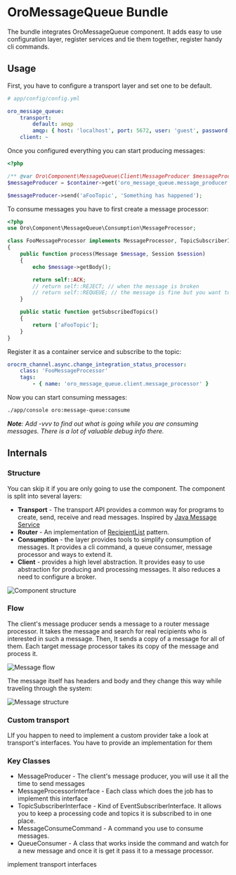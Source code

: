 # OroMessageQueue Bundle

The bundle integrates OroMessageQueue component.
It adds easy to use configuration layer, register services and tie them together, register handy cli commands.

## Usage

First, you have to configure a transport layer and set one to be default.

```yaml
# app/config/config.yml

oro_message_queue:
    transport:
        default: amqp
        amqp: { host: 'localhost', port: 5672, user: 'guest', password: 'guest', vhost: '/' }
    client: ~
```

Once you configured everything you can start producing messages:

```php
<?php

/** @var Oro\Component\MessageQueue\Client\MessageProducer $messageProducer **/
$messageProducer = $container->get('oro_message_queue.message_producer');

$messageProducer->send('aFooTopic', 'Something has happened');
```

To consume messages you have to first create a message processor:

```php
<?php
use Oro\Component\MessageQueue\Consumption\MessageProcessor;

class FooMessageProcessor implements MessageProcessor, TopicSubscriberInterface
{
    public function process(Message $message, Session $session)
    {
        echo $message->getBody();

        return self::ACK;
        // return self::REJECT; // when the message is broken
        // return self::REQUEUE; // the message is fine but you want to postpone processing
    }

    public static function getSubscribedTopics()
    {
        return ['aFooTopic'];
    }
}
```

Register it as a container service and subscribe to the topic:

```yaml
orocrm_channel.async.change_integration_status_processor:
    class: 'FooMessageProcessor'
    tags:
        - { name: 'oro_message_queue.client.message_processor' }
```

Now you can start consuming messages:

```bash
./app/console oro:message-queue:consume
```

_**Note**: Add -vvv to find out what is going while you are consuming messages. There is a lot of valuable debug info there._


## Internals

### Structure

You can skip it if you are only going to use the component.
The component is split into several layers:

* **Transport** - The transport API provides a common way for programs to create, send, receive and read messages. Inspired by [Java Message Service](https://docs.oracle.com/javaee/1.4/api/javax/jms/package-summary.html)
* **Router** - An implementation of [RecipientList](http://www.enterpriseintegrationpatterns.com/patterns/messaging/RecipientList.html) pattern.
* **Consumption** - the layer provides tools to simplify consumption of messages. It provides a cli command, a queue consumer, message processor and ways to extend it.
* **Client** - provides a high level abstraction. It provides easy to use abstraction for producing and processing messages. It also reduces a need to configure a broker.

![Component structure](./Resources/doc/component_structure_diagram.png "The Oro MessageQueue component structure")

### Flow

The client's message producer sends a message to a router message processor.
It takes the message and search for real recipients who is interested in such a message.
Then, It sends a copy of a message for all of them.
Each target message processor takes its copy of the message and process it.

![Message flow](./Resources/doc/message_flow_diagram.png "The message flow")

The message itself has headers and body and they change this way while traveling through the system:

![Message structure](./Resources/doc/message_structure_diagram.png "The message structure")

### Custom transport

LIf you happen to need to implement a custom provider take a look at transport's interfaces.
You have to provide an implementation for them

### Key Classes

* MessageProducer - The client's message producer, you will use it all the time to send messages
* MessageProcessorInterface - Each class which does the job has to implement this interface
* TopicSubscriberInterface - Kind of EventSubscriberInterface. It allows you to keep a processing code and topics it is subscribed to in one place.
* MessageConsumeCommand - A command you use to consume messages.
* QueueConsumer - A class that works inside the command and watch for a new message and once it is get it pass it to a message processor.


implement transport interfaces